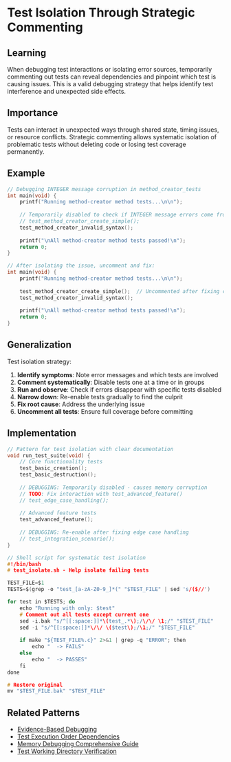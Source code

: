 # Test Isolation Through Strategic Commenting

## Learning
When debugging test interactions or isolating error sources, temporarily commenting out tests can reveal dependencies and pinpoint which test is causing issues. This is a valid debugging strategy that helps identify test interference and unexpected side effects.

## Importance
Tests can interact in unexpected ways through shared state, timing issues, or resource conflicts. Strategic commenting allows systematic isolation of problematic tests without deleting code or losing test coverage permanently.

## Example
```c
// Debugging INTEGER message corruption in method_creator_tests
int main(void) {
    printf("Running method-creator method tests...\n\n");
    
    // Temporarily disabled to check if INTEGER message errors come from other tests
    // test_method_creator_create_simple();
    test_method_creator_invalid_syntax();
    
    printf("\nAll method-creator method tests passed!\n");
    return 0;
}

// After isolating the issue, uncomment and fix:
int main(void) {
    printf("Running method-creator method tests...\n\n");
    
    test_method_creator_create_simple();  // Uncommented after fixing compile() bug
    test_method_creator_invalid_syntax();
    
    printf("\nAll method-creator method tests passed!\n");
    return 0;
}
```

## Generalization
Test isolation strategy:
1. **Identify symptoms**: Note error messages and which tests are involved
2. **Comment systematically**: Disable tests one at a time or in groups
3. **Run and observe**: Check if errors disappear with specific tests disabled
4. **Narrow down**: Re-enable tests gradually to find the culprit
5. **Fix root cause**: Address the underlying issue
6. **Uncomment all tests**: Ensure full coverage before committing

## Implementation
```c
// Pattern for test isolation with clear documentation
void run_test_suite(void) {
    // Core functionality tests
    test_basic_creation();
    test_basic_destruction();
    
    // DEBUGGING: Temporarily disabled - causes memory corruption
    // TODO: Fix interaction with test_advanced_feature()
    // test_edge_case_handling();
    
    // Advanced feature tests
    test_advanced_feature();
    
    // DEBUGGING: Re-enable after fixing edge case handling
    // test_integration_scenario();
}

// Shell script for systematic test isolation
#!/bin/bash
# test_isolate.sh - Help isolate failing tests

TEST_FILE=$1
TESTS=$(grep -o "test_[a-zA-Z0-9_]*(" "$TEST_FILE" | sed 's/($//')

for test in $TESTS; do
    echo "Running with only: $test"
    # Comment out all tests except current one
    sed -i.bak "s/^[[:space:]]*\(test_.*\);/\/\/ \1;/" "$TEST_FILE"
    sed -i "s/^[[:space:]]*\/\/ \($test\);/\1;/" "$TEST_FILE"
    
    if make "${TEST_FILE%.c}" 2>&1 | grep -q "ERROR"; then
        echo "  -> FAILS"
    else
        echo "  -> PASSES"
    fi
done

# Restore original
mv "$TEST_FILE.bak" "$TEST_FILE"
```

## Related Patterns
- [Evidence-Based Debugging](evidence-based-debugging.md)
- [Test Execution Order Dependencies](test-execution-order-dependencies.md)
- [Memory Debugging Comprehensive Guide](memory-debugging-comprehensive-guide.md)
- [Test Working Directory Verification](test-working-directory-verification.md)